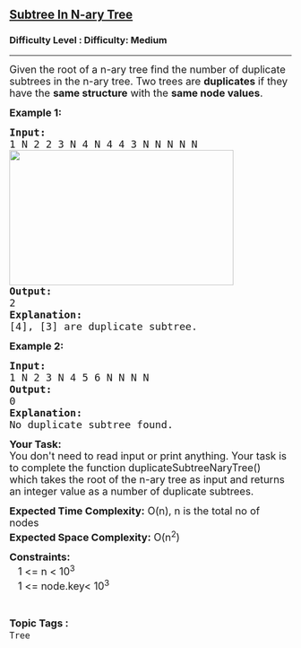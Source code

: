<h2><a href="https://www.geeksforgeeks.org/problems/subtree-in-n-ary-tree--170647/1?page=7&category=Tree&sortBy=submissions">Subtree In N-ary Tree</a></h2><h3>Difficulty Level : Difficulty: Medium</h3><hr><div class="problems_problem_content__Xm_eO"><p><span style="font-size: 18px;">Given the root of a&nbsp;n-ary tree find the number of duplicate subtrees in the&nbsp;n-ary tree. Two trees are&nbsp;<strong>duplicates</strong>&nbsp;if they have the&nbsp;<strong>same structure</strong>&nbsp;with the&nbsp;<strong>same node values</strong>.</span></p>
<p><strong><span style="font-size: 18px;">Example 1:</span></strong></p>
<pre><span style="font-size: 18px;"><strong>Input:</strong>
1 N 2 2 3 N 4 N 4 4 3 N N N N N
<img style="height: 241px; width: 400px;" src="https://media.geeksforgeeks.org/img-practice/n-ary-1-1668854978.PNG" alt="">
<strong>Output:</strong> 
2
<strong>Explanation:</strong> 
[4], [3] are duplicate subtree.</span>
</pre>
<p><strong><span style="font-size: 18px;">Example 2:</span></strong></p>
<pre><strong><span style="font-size: 18px;">Input:
</span></strong><span style="font-size: 18px;">1 N 2 3 N 4 5 6 N N N N
<img src="https://media.geeksforgeeks.org/img-practice/Duplicaten-arytree-1-1668674633.png" alt="">
<strong>Output:</strong> 
0
<strong>Explanation:</strong> 
No duplicate subtree found.</span>
</pre>
<p><span style="font-size: 18px;"><strong>Your Task:</strong><br>You don't need to read input or print anything. Your task is to complete the function duplicateSubtreeNaryTree</span><span style="font-size: 18px;">() which takes the root of the n-ary tree as input and returns an integer value as a number of duplicate subtrees.</span></p>
<p><span style="font-size: 18px;"><strong>Expected Time Complexity:</strong> O(n), n is the total no of nodes<br><strong>Expected Space Complexity:</strong> O(n<sup>2</sup>)</span></p>
<p><span style="font-size: 18px;"><strong>Constraints:</strong><br>&nbsp;&nbsp;&nbsp;1 &lt;= n &lt;&nbsp;10<sup>3</sup><br>&nbsp;&nbsp;&nbsp;1 &lt;= node.key&lt;&nbsp;10<sup>3</sup></span></p></div><br><p><span style=font-size:18px><strong>Topic Tags : </strong><br><code>Tree</code>&nbsp;